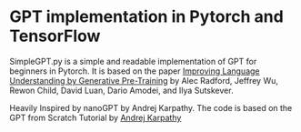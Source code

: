 # GPT implementation in Pytorch and TensorFlow

SimpleGPT.py is a simple and readable implementation of GPT for beginners in Pytorch. It is based on the paper [Improving Language Understanding by Generative Pre-Training](https://s3-us-west-2.amazonaws.com/openai-assets/research-covers/language-unsupervised/language_understanding_paper.pdf) by Alec Radford, Jeffrey Wu, Rewon Child, David Luan, Dario Amodei, and Ilya Sutskever.

Heavily Inspired by nanoGPT by Andrej Karpathy. The code is based on the GPT from Scratch Tutorial by [Andrej Karpathy](https://youtu.be/kCc8FmEb1nY)



